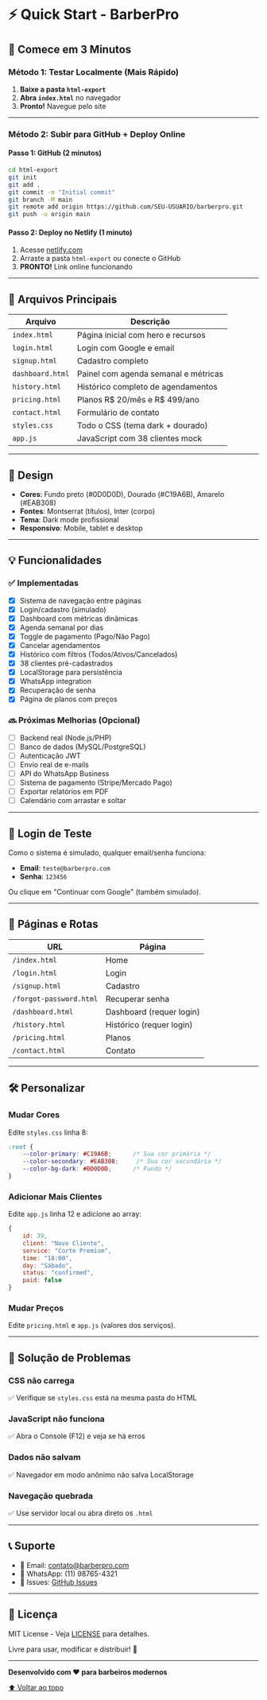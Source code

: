 # ⚡ Quick Start - BarberPro

## 🎯 Comece em 3 Minutos

### **Método 1: Testar Localmente** (Mais Rápido)

1. **Baixe a pasta `html-export`**
2. **Abra `index.html`** no navegador
3. **Pronto!** Navegue pelo site

---

### **Método 2: Subir para GitHub + Deploy Online**

#### **Passo 1: GitHub (2 minutos)**

```bash
cd html-export
git init
git add .
git commit -m "Initial commit"
git branch -M main
git remote add origin https://github.com/SEU-USUARIO/barberpro.git
git push -u origin main
```

#### **Passo 2: Deploy no Netlify (1 minuto)**

1. Acesse [netlify.com](https://netlify.com)
2. Arraste a pasta `html-export` ou conecte o GitHub
3. **PRONTO!** Link online funcionando

---

## 📂 Arquivos Principais

| Arquivo | Descrição |
|---------|-----------|
| `index.html` | Página inicial com hero e recursos |
| `login.html` | Login com Google e email |
| `signup.html` | Cadastro completo |
| `dashboard.html` | Painel com agenda semanal e métricas |
| `history.html` | Histórico completo de agendamentos |
| `pricing.html` | Planos R$ 20/mês e R$ 499/ano |
| `contact.html` | Formulário de contato |
| `styles.css` | Todo o CSS (tema dark + dourado) |
| `app.js` | JavaScript com 38 clientes mock |

---

## 🎨 Design

- **Cores**: Fundo preto (#0D0D0D), Dourado (#C19A6B), Amarelo (#EAB308)
- **Fontes**: Montserrat (títulos), Inter (corpo)
- **Tema**: Dark mode profissional
- **Responsivo**: Mobile, tablet e desktop

---

## 💡 Funcionalidades

### ✅ **Implementadas**

- [x] Sistema de navegação entre páginas
- [x] Login/cadastro (simulado)
- [x] Dashboard com métricas dinâmicas
- [x] Agenda semanal por dias
- [x] Toggle de pagamento (Pago/Não Pago)
- [x] Cancelar agendamentos
- [x] Histórico com filtros (Todos/Ativos/Cancelados)
- [x] 38 clientes pré-cadastrados
- [x] LocalStorage para persistência
- [x] WhatsApp integration
- [x] Recuperação de senha
- [x] Página de planos com preços

### 🔜 **Próximas Melhorias** (Opcional)

- [ ] Backend real (Node.js/PHP)
- [ ] Banco de dados (MySQL/PostgreSQL)
- [ ] Autenticação JWT
- [ ] Envio real de e-mails
- [ ] API do WhatsApp Business
- [ ] Sistema de pagamento (Stripe/Mercado Pago)
- [ ] Exportar relatórios em PDF
- [ ] Calendário com arrastar e soltar

---

## 🔑 Login de Teste

Como o sistema é simulado, qualquer email/senha funciona:

- **Email**: `teste@barberpro.com`
- **Senha**: `123456`

Ou clique em "Continuar com Google" (também simulado).

---

## 📱 Páginas e Rotas

| URL | Página |
|-----|--------|
| `/index.html` | Home |
| `/login.html` | Login |
| `/signup.html` | Cadastro |
| `/forgot-password.html` | Recuperar senha |
| `/dashboard.html` | Dashboard (requer login) |
| `/history.html` | Histórico (requer login) |
| `/pricing.html` | Planos |
| `/contact.html` | Contato |

---

## 🛠️ Personalizar

### **Mudar Cores**

Edite `styles.css` linha 8:

```css
:root {
    --color-primary: #C19A6B;      /* Sua cor primária */
    --color-secondary: #EAB308;     /* Sua cor secundária */
    --color-bg-dark: #0D0D0D;      /* Fundo */
}
```

### **Adicionar Mais Clientes**

Edite `app.js` linha 12 e adicione ao array:

```javascript
{ 
    id: 39, 
    client: "Novo Cliente", 
    service: "Corte Premium", 
    time: "18:00", 
    day: "Sábado", 
    status: "confirmed", 
    paid: false 
}
```

### **Mudar Preços**

Edite `pricing.html` e `app.js` (valores dos serviços).

---

## 🐛 Solução de Problemas

### **CSS não carrega**
✅ Verifique se `styles.css` está na mesma pasta do HTML

### **JavaScript não funciona**
✅ Abra o Console (F12) e veja se há erros

### **Dados não salvam**
✅ Navegador em modo anônimo não salva LocalStorage

### **Navegação quebrada**
✅ Use servidor local ou abra direto os `.html`

---

## 📞 Suporte

- 📧 Email: contato@barberpro.com
- 📱 WhatsApp: (11) 98765-4321
- 💬 Issues: [GitHub Issues](https://github.com/SEU-USUARIO/barberpro/issues)

---

## 📄 Licença

MIT License - Veja [LICENSE](LICENSE) para detalhes.

Livre para usar, modificar e distribuir! 🎉

---

**Desenvolvido com ❤️ para barbeiros modernos**

[⬆️ Voltar ao topo](#-quick-start---barberpro)
